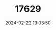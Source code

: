 ---
title: "17629"
category: "Plethodon shenandoah"
draft: false
date: 2024-02-22 13:03:50
languages:
  English: ["Shenandoah Salamander"]
---
